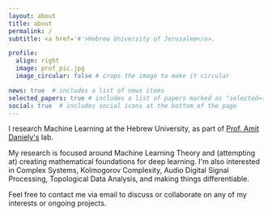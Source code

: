 ```yaml
---
layout: about
title: about
permalink: /
subtitle: <a href='#'>Hebrew University of Jerusalem</a>. 

profile:
  align: right
  image: prof_pic.jpg
  image_circular: false # crops the image to make it circular

news: true  # includes a list of news items
selected_papers: true # includes a list of papers marked as "selected={true}"
social: true  # includes social icons at the bottom of the page
---
```

I research Machine Learning at the Hebrew University, as part of [Prof. Amit Daniely's](https://www.cs.huji.ac.il/w~amitd/) lab.

My research is focused around Machine Learning Theory and (attempting at) creating mathematical foundations for deep learning.
I'm also interested in Complex Systems, Kolmogorov Complexity, Audio Digital Signal Processing, Topological Data Analysis, and making things differentiable.

Feel free to contact me via email to discuss or collaborate on any of my interests or ongoing projects.

  

